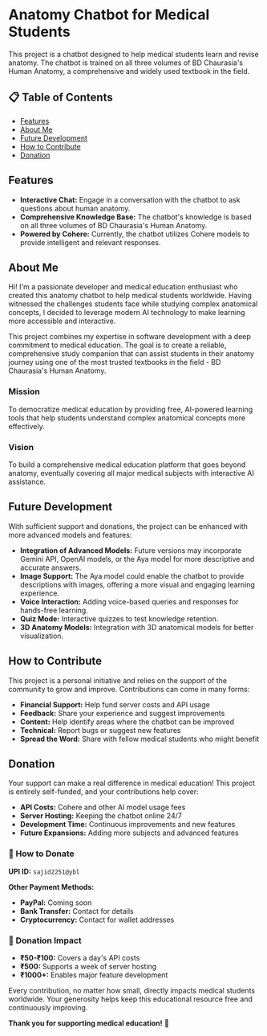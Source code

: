 # Anatomy Chatbot for Medical Students

This project is a chatbot designed to help medical students learn and revise anatomy. The chatbot is trained on all three volumes of BD Chaurasia's Human Anatomy, a comprehensive and widely used textbook in the field.

## 📋 Table of Contents
- [Features](#features)
- [About Me](#about-me)
- [Future Development](#future-development)
- [How to Contribute](#how-to-contribute)
- [Donation](#donation)

## Features

*   **Interactive Chat:** Engage in a conversation with the chatbot to ask questions about human anatomy.
*   **Comprehensive Knowledge Base:** The chatbot's knowledge is based on all three volumes of BD Chaurasia's Human Anatomy.
*   **Powered by Cohere:** Currently, the chatbot utilizes Cohere models to provide intelligent and relevant responses.

## About Me

Hi! I'm a passionate developer and medical education enthusiast who created this anatomy chatbot to help medical students worldwide. Having witnessed the challenges students face while studying complex anatomical concepts, I decided to leverage modern AI technology to make learning more accessible and interactive.

This project combines my expertise in software development with a deep commitment to medical education. The goal is to create a reliable, comprehensive study companion that can assist students in their anatomy journey using one of the most trusted textbooks in the field - BD Chaurasia's Human Anatomy.

### Mission
To democratize medical education by providing free, AI-powered learning tools that help students understand complex anatomical concepts more effectively.

### Vision
To build a comprehensive medical education platform that goes beyond anatomy, eventually covering all major medical subjects with interactive AI assistance.

## Future Development

With sufficient support and donations, the project can be enhanced with more advanced models and features:

*   **Integration of Advanced Models:** Future versions may incorporate Gemini API, OpenAI models, or the Aya model for more descriptive and accurate answers.
*   **Image Support:** The Aya model could enable the chatbot to provide descriptions with images, offering a more visual and engaging learning experience.
*   **Voice Interaction:** Adding voice-based queries and responses for hands-free learning.
*   **Quiz Mode:** Interactive quizzes to test knowledge retention.
*   **3D Anatomy Models:** Integration with 3D anatomical models for better visualization.

## How to Contribute

This project is a personal initiative and relies on the support of the community to grow and improve. Contributions can come in many forms:

- **Financial Support:** Help fund server costs and API usage
- **Feedback:** Share your experience and suggest improvements
- **Content:** Help identify areas where the chatbot can be improved
- **Technical:** Report bugs or suggest new features
- **Spread the Word:** Share with fellow medical students who might benefit

## Donation

Your support can make a real difference in medical education! This project is entirely self-funded, and your contributions help cover:

- **API Costs:** Cohere and other AI model usage fees
- **Server Hosting:** Keeping the chatbot online 24/7
- **Development Time:** Continuous improvements and new features
- **Future Expansions:** Adding more subjects and advanced features

### 💝 How to Donate

**UPI ID:** `sajid2251@ybl`

**Other Payment Methods:**
- **PayPal:** Coming soon
- **Bank Transfer:** Contact for details
- **Cryptocurrency:** Contact for wallet addresses

### 🎯 Donation Impact
- **₹50-₹100:** Covers a day's API costs
- **₹500:** Supports a week of server hosting
- **₹1000+:** Enables major feature development

Every contribution, no matter how small, directly impacts medical students worldwide. Your generosity helps keep this educational resource free and continuously improving.

**Thank you for supporting medical education!** 🙏
